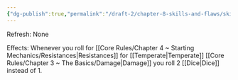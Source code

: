 ```yaml
---
{"dg-publish":true,"permalink":"/draft-2/chapter-8-skills-and-flaws/skill-list/vitality/rank-4/temperately-hardened/"}
---
```


Refresh: None

Effects:
Whenever you roll for [[Core Rules/Chapter 4 ~ Starting Mechanics/Resistances\|Resistances]] for [[Temperate\|Temperate]] [[Core Rules/Chapter 3 ~ The Basics/Damage\|Damage]] you roll 2 [[Dice\|Dice]] instead of 1.